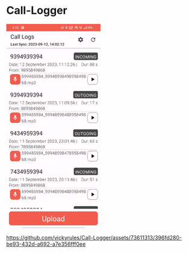 # Call-Logger

<img width="250px" src = "./screenshots/ss.jpg" /> 

  https://github.com/vickyrules/Call-Logger/assets/73611313/396fd280-be93-432d-a692-a7e356fff0ee

